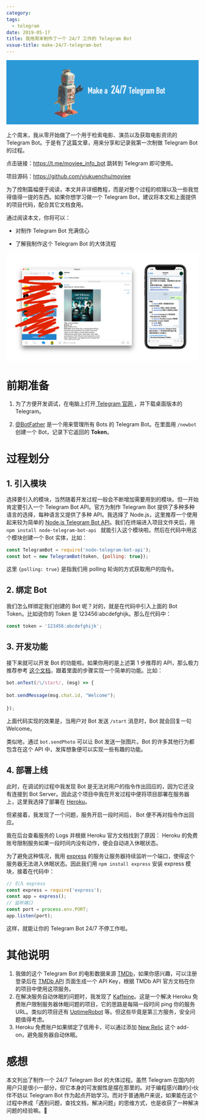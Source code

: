 ```yaml
---
category: 
tags:
  - telegram
date: 2019-05-17
title: 我用周末制作了一个 24/7 工作的 Telegram Bot
vssue-title: make-24/7-telegram-bot
---
```




![](https://raw.githubusercontent.com/yiukuenchu/image-farm/master/img/bot_banner.png)

上个周末，我从零开始做了一个用于检索电影、演员以及获取电影资讯的 Telegram Bot。于是有了这篇文章，用来分享和记录我第一次制做 Telegram Bot 的过程。

点击链接：https://t.me/moviee_info_bot 跳转到 Telegram 即可使用。

项目源码：<https://github.com/yiukuenchu/moviee>

为了控制篇幅便于阅读，本文并非详细教程，而是对整个过程的梳理以及一些我觉得值得一提的东西。如果你想学习做一个 Telegram Bot，建议将本文和上面提供的项目代码，配合其它文档食用。

通过阅读本文，你将可以：

- 对制作 Telegram Bot 充满信心

- 了解我制作这个 Telegram Bot 的大体流程

![](https://raw.githubusercontent.com/yiukuenchu/image-farm/master/img/show.jpg)

# 前期准备

1. 为了方便开发调试，在电脑上打开[ Telegram 官网 ](<https://telegram.org/>)，并下载桌面版本的 Telegram。

2.  [@BotFather](<https://telegram.me/BotFather>) 是一个用来管理所有 Bots 的 Telegram Bot。在里面用 ```/newbot``` 创建一个 Bot，记录下它返回的 **Token**。

# 过程划分

## 1. 引入模块

选择要引入的模块，当然随着开发过程一般会不断增加需要用到的模块。但一开始肯定要引入一个 Telegram Bot API。官方为制作 Telegram Bot 提供了多种多种语言的选择，每种语言又提供了多种 API。我选择了 Node.js，这里推荐一个使用起来较为简单的 [Node.js Telegram Bot API](<https://github.com/yagop/node-telegram-bot-api>)。我们在终端进入项目文件夹后，用 ```npm install node-telegram-bot-api ``` 就能引入这个模块啦。然后在代码中用这个模块创建一个 Bot 实体，比如：

```js
const TelegramBot = require('node-telegram-bot-api');
const bot = new TelegramBot(token, {polling: true});
```

这里 ```{polling: true}``` 是指我们用 polling 轮询的方式获取用户的指令。

## 2. 绑定 Bot

我们怎么样绑定我们创建的 Bot 呢？对的，就是在代码中引入上面的 Bot Token。比如说你的 Token 是 123456:abcdefghijk。那么在代码中：

```js
const token = '123456:abcdefghijk';
```

## 3. 开发功能

接下来就可以开发 Bot 的功能啦。如果你用的是上述第 1 步推荐的 API，那么极力推荐参考 [这个文档](<https://github.com/hosein2398/node-telegram-bot-api-tutorial>)，跟着里面的步骤实现一个简单的功能。比如：

```js
bot.onText(/\/start/, (msg) => {

bot.sendMessage(msg.chat.id, "Welcome");
    
});
```

上面代码实现的效果是，当用户对 Bot 发送 ```/start``` 消息时，Bot 就会回复一句 Welcome。

类似地，通过 ```bot.sendPhoto``` 可以让 Bot 发送一张图片。Bot 的许多其他行为都包含在这个 API 中，发挥想象便可以实现一些有趣的功能。



## 4. 部署上线

此时，在调试的过程中我发现 Bot 是无法对用户的指令作出回应的，因为它还没有连接到 Bot Server。因此这个项目中我在开发过程中便将项目部署在服务器上，这里我选择了部署在 [Heroku](<https://www.heroku.com/>)。

但紧接着，我发现了一个问题，服务开启一段时间后， Bot 便不再对指令作出回应。  


我在后台查看服务的 Logs 并根据 Heroku 官方文档找到了原因： Heroku 的免费账号限制服务如果一段时间内没有动作，便会自动进入休眠状态。  


为了避免这种情况，我用 [express](<https://www.npmjs.com/package/express>) 的服务让服务器持续监听一个端口，使得这个服务器无法进入休眠状态。因此我们用 ```npm install express``` 安装 express 模块，接着在代码中：

```js
// 引入 express
const express = require('express');
const app = express();
// 监听端口
const port = process.env.PORT;
app.listen(port);
```

这样，就能让你的 Telegram Bot 24/7 不停工作啦。

# 其他说明

1. 我做的这个 Telegram Bot 的电影数据来源 [TMDb](<https://www.themoviedb.org/>)，如果你感兴趣，可以注册登录后在 [TMDb API](<https://www.themoviedb.org/settings/api>) 页面生成一个 API Key，根据 TMDb API 官方文档在你的项目中使用这项服务。
2. 在解决服务自动休眠的问题时，我发现了 [Kaffeine](<http://kaffeine.herokuapp.com/>)。这是一个解决 Heroku 免费账户限制服务器休眠问题的项目，它的思路是每隔一段时间 ping 你的服务 URL。类似的项目还有 [UptimeRobot](<https://uptimerobot.com/>) 等。但这些毕竟是第三方服务，安全问题值得考虑。
3. Heroku 免费账户如果绑定了信用卡，可以通过添加 [New Relic](<https://elements.heroku.com/addons/newrelic>) 这个 add-on，避免服务器自动休眠。

# 感想

本文列出了制作一个 24/7 Telegram Bot 的大体过程。虽然 Telegram 在国内的用户只是很小一部分，但它本身的可发掘性是摆在那里的。对于编程感兴趣的小伙伴不妨以 Telegram Bot 作为起点开始学习。而对于普通用户来说，如果能在这个过程中养成「遇到问题，查找文档，解决问题」的思维方式，也是收获了一种解决问题的经验嘛。🍺